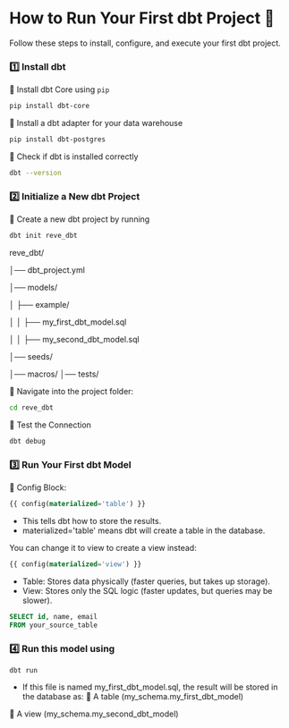 # How to Run Your First dbt Project 🚀
Follow these steps to install, configure, and execute your first dbt project.

### 1️⃣ Install dbt
🔹 Install dbt Core using `pip`

```bash
pip install dbt-core
```

🔹 Install a dbt adapter for your data warehouse

```bash
pip install dbt-postgres
```

🔹 Check if dbt is installed correctly

```bash
dbt --version
```

### 2️⃣ Initialize a New dbt Project

🔹 Create a new dbt project by running

```bash
dbt init reve_dbt
```

reve_dbt/

│── dbt_project.yml

│── models/

│   ├── example/

│   │   ├── my_first_dbt_model.sql

│   │   ├── my_second_dbt_model.sql

│── seeds/

│── macros/
│── tests/


🔹 Navigate into the project folder:

```bash
cd reve_dbt
```

🔹 Test the Connection

```bash
dbt debug
```

### 3️⃣ Run Your First dbt Model

🔹 Config Block:
```sql
{{ config(materialized='table') }}
```
- This tells dbt how to store the results.
- materialized='table' means dbt will create a table in the database.

You can change it to view to create a view instead:

```sql
{{ config(materialized='view') }}
```

- Table: Stores data physically (faster queries, but takes up storage).
- View: Stores only the SQL logic (faster updates, but queries may be slower).

```sql
SELECT id, name, email
FROM your_source_table
```

### 4️⃣ Run this model using

```
dbt run
```

- If this file is named my_first_dbt_model.sql, the result will be stored in the database as:
🔹 A table (my_schema.my_first_dbt_model)

🔹 A view (my_schema.my_second_dbt_model)
